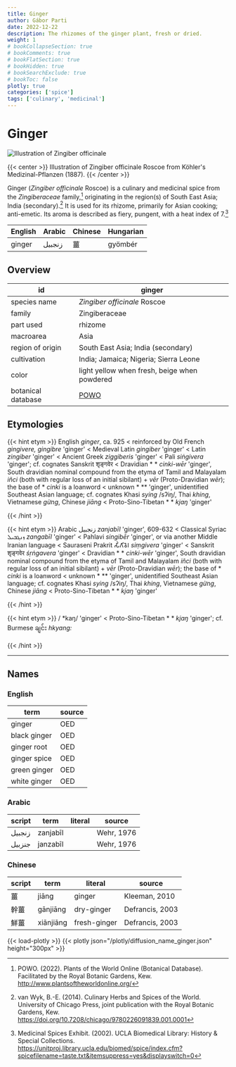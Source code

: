 ```yaml
---
title: Ginger
author: Gábor Parti
date: 2022-12-22
description: The rhizomes of the ginger plant, fresh or dried.
weight: 1
# bookCollapseSection: true
# bookComments: true
# bookFlatSection: true
# bookHidden: true
# bookSearchExclude: true
# bookToc: false
plotly: true
categories: ['spice']
tags: ['culinary', 'medicinal']
---
```


# Ginger

![Illustration of Zingiber officinale](/images/kohler/ginger.png)

{{< center >}}
Illustration of Zingiber officinale Roscoe from Köhler's Medizinal-Pflanzen (1887).
{{< /center >}}

Ginger (*Zingiber officinale* Roscoe) is a culinary and medicinal spice from the *Zingiberaceae* family,[^powo] originating in the region(s) of South East Asia; India (secondary).[^van_wyk_culinary_2014] It is used for its rhizome, primarily for Asian cooking; anti-emetic. Its aroma is described as fiery, pungent, with a heat index of 7.[^ucla_medicinal_2002]

|English|Arabic|Chinese|Hungarian|
|-------|------|-------|---------|
| ginger|زنجبيل|   薑   | gyömbér |

## Overview

|        id        |                       ginger                      |
|------------------|---------------------------------------------------|
|   species name   |            *Zingiber officinale* Roscoe           |
|      family      |                   Zingiberaceae                   |
|     part used    |                      rhizome                      |
|     macroarea    |                        Asia                       |
| region of origin |         South East Asia; India (secondary)        |
|    cultivation   |       India; Jamaica; Nigeria; Sierra Leone       |
|       color      |    light yellow when fresh, beige when powdered   |
|botanical database|[POWO](https://powo.science.kew.org/taxon/798372-1)|

## Etymologies

{{< hint etym >}}
English *ginger*, ca. 925 < reinforced by Old French *gingivere, gingibre* 'ginger' < Medieval Latin *gingiber* 'ginger' < Latin *zingiber* 'ginger' < Ancient Greek *ziggiberis* 'ginger' < Pali *siṅgivera* 'ginger'; cf. cognates Sanskrit शृङ्गवेर < Dravidian * * *cinki-wēr* 'ginger', South dravidian nominal compound from the etyma of Tamil and Malayalam *iñci* (both with regular loss of an initial sibilant) + *vēr* (Proto-Dravidian *wēr*); the base of * *cinki* is a loanword < unknown * ** 'ginger', unidentified Southeast Asian language; cf. cognates Khasi *sying* /sʔiŋ/, Thai *khing*, Vietnamese *gừng*, Chinese *jiāng* < Proto-Sino-Tibetan * * *kjaŋ* 'ginger'

{{< /hint >}}

{{< hint etym >}}
Arabic زنجبيل *zanjabīl* 'ginger', 609-632 < Classical Syriac ܙܢܓܒܝܠ *zangabīl* 'ginger' < Pahlavi *singibēr* 'ginger', or via another Middle Iranian language < Sauraseni Prakrit 𑀲𑀺𑀁𑀕𑀺𑀯𑁂𑀭 *siṃgivera* 'ginger' < Sanskrit शृङ्गवेर *śṛṅgavera* 'ginger' < Dravidian * * *cinki-wēr* 'ginger', South dravidian nominal compound from the etyma of Tamil and Malayalam *iñci* (both with regular loss of an initial sibilant) + *vēr* (Proto-Dravidian *wēr*); the base of * *cinki* is a loanword < unknown * ** 'ginger', unidentified Southeast Asian language; cf. cognates Khasi *sying* /sʔiŋ/, Thai *khing*, Vietnamese *gừng*, Chinese *jiāng* < Proto-Sino-Tibetan * * *kjaŋ* 'ginger'

{{< /hint >}}

{{< hint etym >}}
/ *kaŋ/ 'ginger' < Proto-Sino-Tibetan * * *kjaŋ* 'ginger'; cf. Burmese ချင်း *hkyang:*

{{< /hint >}}

***

## Names

### English

|    term    |source|
|------------|------|
|   ginger   |  OED |
|black ginger|  OED |
| ginger root|  OED |
|ginger spice|  OED |
|green ginger|  OED |
|white ginger|  OED |

### Arabic

|script|  term  |literal|  source  |
|------|--------|-------|----------|
|زنجبيل|zanjabīl|       |Wehr, 1976|
|جنزبيل|janzabīl|       |Wehr, 1976|

### Chinese

|script|   term  |   literal  |     source    |
|------|---------|------------|---------------|
|   薑  |  jiāng  |   ginger   | Kleeman, 2010 |
|  幹薑  | gānjiāng| dry-ginger |Defrancis, 2003|
|  鮮薑  |xiānjiāng|fresh-ginger|Defrancis, 2003|

{{< load-plotly >}}
{{< plotly json="/plotly/diffusion_name_ginger.json" height="300px" >}}

[^powo]: POWO. (2022). Plants of the World Online (Botanical Database). Facilitated by the Royal Botanic Gardens, Kew. http://www.plantsoftheworldonline.org/
[^van_wyk_culinary_2014]: van Wyk, B.-E. (2014). Culinary Herbs and Spices of the World. University of Chicago Press, joint publication with the Royal Botanic Gardens, Kew. https://doi.org/10.7208/chicago/9780226091839.001.0001
[^ucla_medicinal_2002]: Medicinal Spices Exhibit. (2002). UCLA Biomedical Library: History & Special Collections. https://unitproj.library.ucla.edu/biomed/spice/index.cfm?spicefilename=taste.txt&itemsuppress=yes&displayswitch=0

